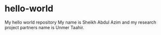 # hello-world
My hello world repository
My name is Sheikh Abdul Azim and my research project partners name is Unmer Taahir.
